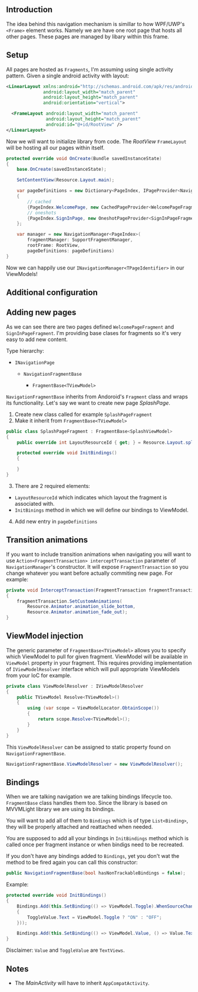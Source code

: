 ## Introduction

The idea behind this navigation mechanism is simillar to how WPF/UWP's `<Frame>` element works. Namely we are have one root page that hosts all other pages. These pages are managed by libary within this frame.

## Setup

All pages are hosted as `Fragments`, I'm assuming using single activity pattern.
Given a single android activity with layout:
```xml
<LinearLayout xmlns:android="http://schemas.android.com/apk/res/android"
              android:layout_width="match_parent"
              android:layout_height="match_parent"
              android:orientation="vertical">

  <FrameLayout android:layout_width="match_parent"
               android:layout_height="match_parent"
               android:id="@+id/RootView" />
</LinearLayout>
```
Now we will want to initialize library from code.
The _RootView_ `FrameLayout` will be hosting all our pages within itself.

```cs
protected override void OnCreate(Bundle savedInstanceState)
{
    base.OnCreate(savedInstanceState);

    SetContentView(Resource.Layout.main);

    var pageDefinitions = new Dictionary<PageIndex, IPageProvider<NavigationFragmentBase>>
    {
        // cached
        {PageIndex.WelcomePage, new CachedPageProvider<WelcomePageFragment>()},
        // oneshots
        {PageIndex.SignInPage, new OneshotPageProvider<SignInPageFragment>()},
    };

    var manager = new NavigationManager<PageIndex>(
        fragmentManager: SupportFragmentManager,
        rootFrame: RootView,
        pageDefinitions: pageDefinitions)
}
```
Now we can happily use our `INavigationManager<TPageIdentifier>` in our ViewModels!

## Additional configuration

## Adding new pages

As we can see there are two pages defined `WelcomePageFragment` and `SignInPageFragment`. I'm providing base clases for fragments so it's very easy to add new content.

Type hierarchy:

* `INavigationPage`

    * `NavigationFragmentBase`

        * `FragmentBase<TViewModel>`


`NavigationFragmentBase` inherits from Andoroid's `Fragment` class and wraps its functionality. Let's say we want to create new page _SplashPage_.
1. Create new class called for example `SplashPageFragment`
2. Make it inherit from `FragmentBase<TViewModel>`
```cs
public class SplashPageFragment : FragmentBase<SplashViewModel>
{
    public override int LayoutResourceId { get; } = Resource.Layout.splash_page;

    protected override void InitBindings()
    {

    }
}
```
3. There are 2 required elements:
  * `LayoutResourceId` which indicates which layout the fragment is associated with.
  * `InitBinings` method in which we will define our bindings to ViewModel.
4. Add new entry in `pageDefinitions`

## Transition animations

If you want to include transition animations when navigating you will want to use `Action<FragmentTransaction> interceptTransaction` parameter of `NavigationManager`'s constructor. It will expose `FragmentTransaction` so you change whatever you want before actually commiting new page. For example:
```cs
private void InterceptTransaction(FragmentTransaction fragmentTransaction)
{
    fragmentTransaction.SetCustomAnimations(
        Resource.Animator.animation_slide_bottom,
        Resource.Animator.animation_fade_out);
}
```

## ViewModel injection

The generic parameter of `FragmentBase<TViewModel>` allows you to specify which ViewModel to pull for given fragment. ViewModel will be available in `ViewModel` property in your fragment.
This requires providing implementation of `IViewModelResolver` interface which will pull appropriate ViewModels from your IoC for example.
```cs
private class ViewModelResolver : IViewModelResolver
{
    public TViewModel Resolve<TViewModel>()
    {
        using (var scope = ViewModelLocator.ObtainScope())
        {
            return scope.Resolve<TViewModel>();
        }
    }
}
```

This `ViewModelResolver` can be assigned to static property found on `NavigationFragmentBase`.
```cs
NavigationFragmentBase.ViewModelResolver = new ViewModelResolver();
```

## Bindings

When we are talking navigation we are talking bindings lifecycle too. `FragmentBase` class handles them too. Since the library is based on MVVMLight library we are using its bindings. 

You will want to add all of them to `Bindings` which is of type `List<Binding>`, they will be properly attached and reattached when needed.

You are supposed to add all your bindings in `InitBindings` method which is called once per fragment instance or when bindigs need to be recreated.

If you don't have any bindings added to `Bindings`, yet you don't wat the method to be fired again you can call this constructor:
```cs
public NavigationFragmentBase(bool hasNonTrackableBindings = false);
```
Example:
```cs
protected override void InitBindings()
{
    Bindings.Add(this.SetBinding(() => ViewModel.Toggle).WhenSourceChanges(() =>
    {
        ToggleValue.Text = ViewModel.Toggle ? "ON" : "OFF";
    }));

    Bindings.Add(this.SetBinding(() => ViewModel.Value, () => Value.Text));
}
```
Disclaimer: `Value` and `ToggleValue` are `TextViews`.

## Notes

* The _MainActivity_ will have to inherit `AppCompatActivity`.
